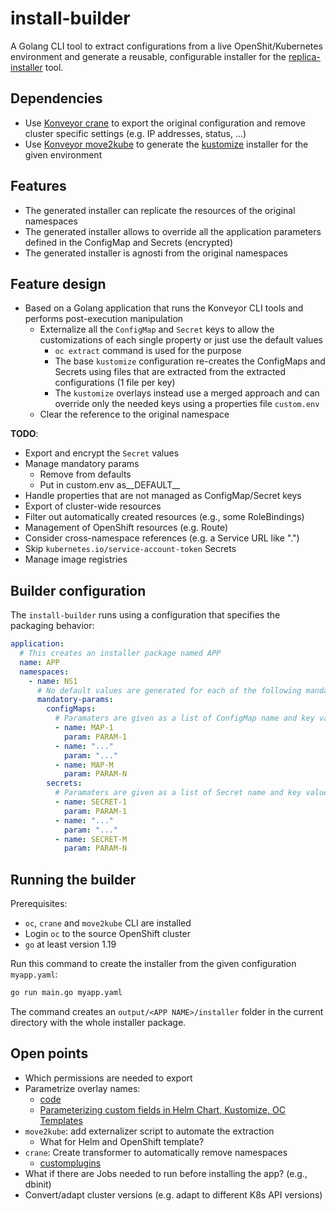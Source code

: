# install-builder
A Golang CLI tool to extract configurations from a live OpenShit/Kubernetes environment and generate a reusable, configurable
installer for the [replica-installer](../replica-installer/README.md) tool.

## Dependencies
* Use [Konveyor crane](konveyor.io/tools/crane/) to export the original configuration and remove cluster specific settings 
(e.g. IP addresses, status, ...)
* Use [Konveyor move2kube](https://move2kube.konveyor.io/) to generate the [kustomize](https://kustomize.io/) installer 
for the given environment 

## Features
* The generated installer can replicate the resources of the original namespaces
* The generated installer allows to override all the application parameters defined in the ConfigMap and Secrets (encrypted)
* The generated installer is agnosti from the original namespaces

## Feature design
* Based on a Golang application that runs the Konveyor CLI tools and performs post-execution manipulation
  * Externalize all the `ConfigMap` and `Secret` keys to allow the customizations of each single property or just use the 
  default values
    * `oc extract` command is used for the purpose
    * The base `kustomize` configuration re-creates the ConfigMaps and Secrets using files that are extracted from the
    extracted configurations (1 file per key)
    * The `kustomize` overlays instead use a merged approach and can override only the needed keys using a properties
    file `custom.env`
  * Clear the reference to the original namespace

**TODO**:
* Export and encrypt the `Secret` values
* Manage mandatory params
  * Remove from defaults
  * Put in custom.env as__DEFAULT__
* Handle properties that are not managed as ConfigMap/Secret keys
* Export of cluster-wide resources
* Filter out automatically created resources (e.g., some RoleBindings)
* Management of OpenShift resources (e.g. Route)
* Consider cross-namespace references (e.g. a Service URL like "<svc name>.<ns-name>")
* Skip `kubernetes.io/service-account-token` Secrets
* Manage image registries

## Builder configuration
The `install-builder` runs using a configuration that specifies the packaging behavior: 
```yaml
application:
  # This creates an installer package named APP
  name: APP
  namespaces:
    - name: NS1
      # No default values are generated for each of the following mandatory params
      mandatory-params:
        configMaps:
          # Paramaters are given as a list of ConfigMap name and key values  
          - name: MAP-1
            param: PARAM-1
          - name: "..."
            param: "..."
          - name: MAP-M
            param: PARAM-N
        secrets:
          # Paramaters are given as a list of Secret name and key values  
          - name: SECRET-1
            param: PARAM-1
          - name: "..."
            param: "..."
          - name: SECRET-M
            param: PARAM-N
```

## Running the builder
Prerequisites:
* `oc`, `crane` and `move2kube` CLI are installed
* Login `oc` to the source OpenShift cluster
* `go` at least version 1.19 

Run this command to create the installer from the given configuration `myapp.yaml`:
```bash
go run main.go myapp.yaml
```

The command creates an `output/<APP NAME>/installer` folder in the current directory with the whole installer package.

## Open points
* Which permissions are needed to export
* Parametrize overlay names:
    * [code](https://github.com/konveyor/move2kube/blob/3d57835d897596bed2bd42d937b6c5f2ac173f73/transformer/kubernetes/parameterizer/parameterizer.go#L57)
    * [Parameterizing custom fields in Helm Chart, Kustomize, OC Templates](https://move2kube.konveyor.io/tutorials/customizing-the-output/custom-parameterization-of-helm-charts-kustomize-octemplates)
* `move2kube`: add externalizer script to automate the extraction
    * What for Helm and OpenShift template?
* `crane`: Create transformer to automatically remove namespaces
    * [customplugins](https://konveyor.github.io/crane/tools/customplugins/)
* What if there are Jobs needed to run before installing the app? (e.g., dbinit)
* Convert/adapt cluster versions (e.g. adapt to different K8s API versions)